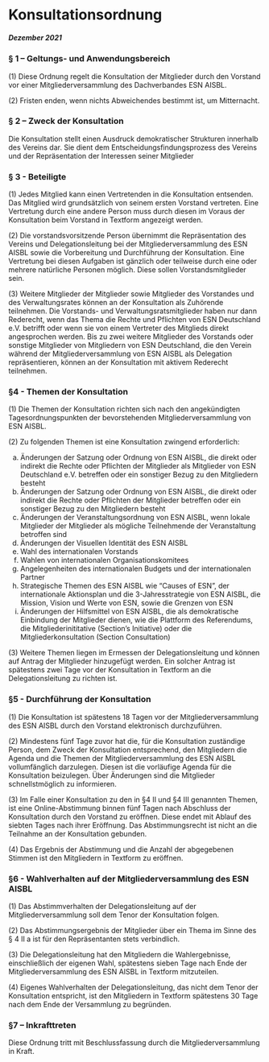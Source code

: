 # Konsultationsordnung
##### Dezember 2021

### § 1 – Geltungs- und Anwendungsbereich
(1) Diese Ordnung regelt die Konsultation der Mitglieder durch den Vorstand vor einer Mitgliederversammlung des Dachverbandes ESN AISBL.

(2) Fristen enden, wenn nichts Abweichendes bestimmt ist, um Mitternacht.

### § 2 – Zweck der Konsultation
Die Konsultation stellt einen Ausdruck demokratischer Strukturen innerhalb des Vereins dar.
Sie dient dem Entscheidungsfindungsprozess des Vereins und der Repräsentation der Interessen seiner Mitglieder

### § 3 - Beteiligte
(1) Jedes Mitglied kann einen Vertretenden in die Konsultation entsenden. 
Das Mitglied wird grundsätzlich von seinem ersten Vorstand vertreten.
Eine Vertretung durch eine andere Person muss durch diesen im Voraus der Konsultation beim Vorstand in Textform angezeigt werden.

(2) Die vorstandsvorsitzende Person übernimmt die Repräsentation des Vereins und Delegationsleitung bei der Mitgliederversammlung des ESN AISBL sowie die Vorbereitung und Durchführung der Konsultation. 
Eine Vertretung bei diesen Aufgaben ist gänzlich oder teilweise durch eine oder mehrere natürliche Personen möglich. 
Diese sollen Vorstandsmitglieder sein.

(3) Weitere Mitglieder der Mitglieder sowie Mitglieder des Vorstandes und des Verwaltungsrates können an der Konsultation als Zuhörende teilnehmen. 
Die Vorstands- und Verwaltungsratsmitglieder haben nur dann Rederecht, wenn das Thema die Rechte und Pflichten von ESN Deutschland e.V. betrifft oder wenn sie von einem Vertreter des Mitglieds direkt angesprochen werden. 
Bis zu zwei weitere Mitglieder des Vorstands oder sonstige Mitglieder von Mitgliedern von ESN Deutschland, die den Verein während der Mitgliederversammlung von ESN AISBL als Delegation repräsentieren, können an der Konsultation mit aktivem Rederecht teilnehmen.

### §4 - Themen der Konsultation
(1) Die Themen der Konsultation richten sich nach den angekündigten Tagesordnungspunkten der bevorstehenden Mitgliederversammlung von ESN AISBL.

(2) Zu folgenden Themen ist eine Konsultation zwingend erforderlich:
<ol type="a">
    <li>   Änderungen der Satzung oder Ordnung von ESN AISBL, die direkt oder indirekt die Rechte oder Pflichten der Mitglieder als Mitglieder von ESN Deutschland e.V. betreffen oder ein sonstiger Bezug zu den Mitgliedern besteht</li>
    <li>   Änderungen der Satzung oder Ordnung von ESN AISBL, die direkt oder indirekt die Rechte oder Pflichten der Mitglieder betreffen oder ein sonstiger Bezug zu den Mitgliedern besteht</li>
    <li>   Änderungen der Veranstaltungsordnung von ESN AISBL, wenn lokale Mitglieder der Mitglieder als mögliche Teilnehmende der Veranstaltung betroffen sind</li>
    <li>   Änderungen der Visuellen Identität des ESN AISBL</li>
    <li>   Wahl des internationalen Vorstands</li>
    <li>   Wahlen von internationalen Organisationskomitees</li>
    <li>   Angelegenheiten des internationalen Budgets und der internationalen Partner</li>
    <li>   Strategische Themen des ESN AISBL wie “Causes of ESN”, der internationale Aktionsplan und die 3-Jahresstrategie von ESN AISBL, die Mission, Vision und Werte von ESN, sowie die Grenzen von ESN</li>
    <li>   Änderungen der Hilfsmittel von ESN AISBL, die als demokratische Einbindung der Mitglieder dienen, wie die Plattform des Referendums, die Mitgliederinititative (Section’s Initiative) oder die Mitgliederkonsultation (Section Consultation)</li>
</ol>

(3) Weitere Themen liegen im Ermessen der Delegationsleitung und können auf Antrag der Mitglieder hinzugefügt werden. 
Ein solcher Antrag ist spätestens zwei Tage vor der Konsultation in Textform an die Delegationsleitung zu richten ist.

### §5 - Durchführung der Konsultation
(1) Die Konsultation ist spätestens 18 Tagen vor der Mitgliederversammlung des ESN AISBL durch den Vorstand elektronisch durchzuführen.

(2) Mindestens fünf Tage zuvor hat die, für die Konsultation zuständige Person, dem Zweck der Konsultation entsprechend, den Mitgliedern die Agenda und die Themen der Mitgliederversammlung des ESN AISBL vollumfänglich darzulegen. 
Diesen ist die vorläufige Agenda für die Konsultation beizulegen.
Über Änderungen sind die Mitglieder schnellstmöglich zu informieren.

(3) Im Falle einer Konsultation zu den in §4 II und §4 III genannten Themen, ist eine Online-Abstimmung binnen fünf Tagen nach Abschluss der Konsultation durch den Vorstand zu eröffnen.
Diese endet mit Ablauf des siebten Tages nach ihrer Eröffnung. 
Das Abstimmungsrecht ist nicht an die Teilnahme an der Konsultation gebunden.

(4) Das Ergebnis der Abstimmung und die Anzahl der abgegebenen Stimmen ist den Mitgliedern in Textform zu eröffnen.

### §6 - Wahlverhalten auf der Mitgliederversammlung des ESN AISBL
(1) Das Abstimmverhalten der Delegationsleitung auf der Mitgliederversammlung soll dem Tenor der Konsultation folgen.

(2) Das Abstimmungsergebnis der Mitglieder über ein Thema im Sinne des § 4 II a ist für den Repräsentanten stets verbindlich.

(3) Die Delegationsleitung hat den Mitgliedern die Wahlergebnisse, einschließlich der eigenen Wahl, spätestens sieben Tage nach Ende der Mitgliederversammlung des ESN AISBL in Textform mitzuteilen.

(4) Eigenes Wahlverhalten der Delegationsleitung, das nicht dem Tenor der Konsultation entspricht, ist den Mitgliedern in Textform spätestens 30 Tage nach dem Ende der Versammlung zu begründen.

### §7 – Inkrafttreten
Diese Ordnung tritt mit Beschlussfassung durch die Mitgliederversammlung in Kraft.

